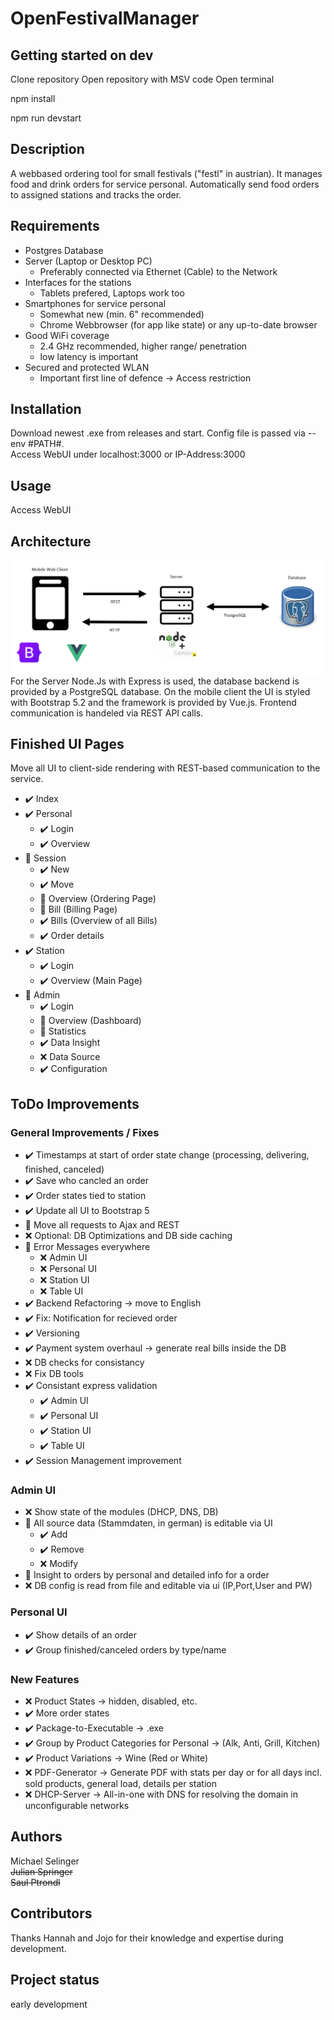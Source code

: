 # OpenFestivalManager

## Getting started on dev

Clone repository
Open repository with MSV code
Open terminal

npm install 

npm run devstart

## Description
A webbased ordering tool for small festivals ("festl" in austrian). It manages food and drink orders for service personal. Automatically send food orders to assigned stations and tracks the order.

## Requirements
- Postgres Database
- Server (Laptop or Desktop PC)
  -  Preferably connected via Ethernet (Cable) to the Network
- Interfaces for the stations
  - Tablets prefered, Laptops work too
- Smartphones for service personal
  - Somewhat new (min. 6" recommended)
  - Chrome Webbrowser (for app like state) or any up-to-date browser
- Good WiFi coverage 
  - 2.4 GHz recommended, higher range/ penetration
  - low latency is important
- Secured and protected WLAN
  - Important first line of defence -> Access restriction

## Installation
Download newest .exe from releases and start. Config file is passed via --env #PATH#. </br>
Access WebUI under localhost:3000 or IP-Address:3000

## Usage
Access WebUI

## Architecture
![alt text](<./Architecture.PNG>) 
For the Server Node.Js with Express is used, the database backend is provided by a PostgreSQL database. On the mobile client the UI is styled with Bootstrap 5.2 and the framework is provided by Vue.js. Frontend communication is handeled via REST API calls.

## Finished UI Pages
Move all UI to client-side rendering with REST-based communication to the service.
- :heavy_check_mark: Index
- :heavy_check_mark: Personal
  - :heavy_check_mark: Login
  - :heavy_check_mark: Overview
- :arrows_counterclockwise: Session
  - :heavy_check_mark: New
  - :heavy_check_mark: Move
  - :arrows_counterclockwise: Overview (Ordering Page)
  - :arrows_counterclockwise: Bill (Billing Page)
  - :heavy_check_mark: Bills (Overview of all Bills)
  - :heavy_check_mark: Order details
- :heavy_check_mark: Station
  - :heavy_check_mark: Login
  - :heavy_check_mark: Overview (Main Page)
- :arrows_counterclockwise: Admin
  - :heavy_check_mark: Login
  - :arrows_counterclockwise: Overview (Dashboard)
  - :arrows_counterclockwise: Statistics
  - :heavy_check_mark: Data Insight
  - :x: Data Source
  - :heavy_check_mark: Configuration

## ToDo Improvements

### General Improvements / Fixes
- :heavy_check_mark: Timestamps at start of order state change (processing, delivering, finished, canceled)
- :heavy_check_mark: Save who cancled an order
- :heavy_check_mark: Order states tied to station
- :heavy_check_mark: Update all UI to Bootstrap 5
- :arrows_counterclockwise: Move all requests to Ajax and REST
- :x: Optional: DB Optimizations and DB side caching
- :arrows_counterclockwise: Error Messages everywhere
  - :x: Admin UI
  - :x: Personal UI
  - :x: Station UI
  - :x: Table UI
- :heavy_check_mark: Backend Refactoring -> move to English
- :heavy_check_mark: Fix: Notification for recieved order
- :heavy_check_mark: Versioning
- :heavy_check_mark: Payment system overhaul -> generate real bills inside the DB
- :x: DB checks for consistancy
- :x: Fix DB tools
- :heavy_check_mark: Consistant express validation
  - :heavy_check_mark: Admin UI
  - :heavy_check_mark: Personal UI
  - :heavy_check_mark: Station UI
  - :heavy_check_mark: Table UI
- :heavy_check_mark: Session Management improvement

### Admin UI
- :x: Show state of the modules (DHCP, DNS, DB)
- :arrows_counterclockwise: All source data (Stammdaten, in german) is editable via UI
  - :heavy_check_mark: Add
  - :heavy_check_mark: Remove
  - :x: Modify
- :arrows_counterclockwise: Insight to orders by personal and detailed info for a order
- :x: DB config is read from file and editable via ui (IP,Port,User and PW)

### Personal UI
- :heavy_check_mark: Show details of an order
- :heavy_check_mark: Group finished/canceled orders by type/name

### New Features
- :x: Product States -> hidden, disabled, etc.
- :heavy_check_mark: More order states
- :heavy_check_mark: Package-to-Executable -> .exe
- :heavy_check_mark: Group by Product Categories for Personal -> (Alk, Anti, Grill, Kitchen)
- :heavy_check_mark: Product Variations -> Wine (Red or White)
- :x: PDF-Generator -> Generate PDF with stats per day or for all days incl. sold products, general load, details per station
- :x: DHCP-Server -> All-in-one with DNS for resolving the domain in unconfigurable networks

## Authors 
Michael Selinger<br>
~~Julian Springer~~<br>
~~Saul Ptrondl~~
## Contributors
Thanks Hannah and Jojo for their knowledge and expertise during development.

## Project status
early development

